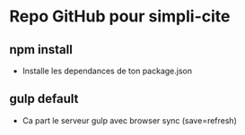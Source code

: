 # Repo GitHub pour simpli-cite

## npm install

-   Installe les dependances de ton package.json

## gulp default

-   Ca part le serveur gulp avec browser sync (save=refresh)
